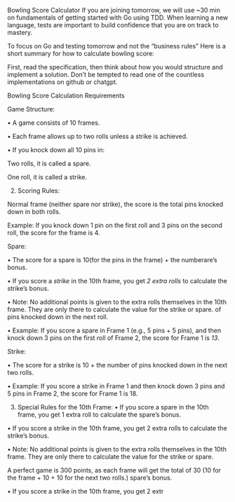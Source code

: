 Bowling Score Calculator
If you are joining tomorrow, we will use ~30 min on fundamentals of getting started with Go using TDD. When learning a new language, tests are important to build confidence that you are on track to mastery.

To focus on Go and testing tomorrow and not the “business rules” Here is a short summary for how to calculate bowling score:

First, read the specification, then think about how you would structure and implement a solution. Don’t be tempted to read one of the countless implementations on github or chatgpt.

Bowling Score Calculation Requirements

Game Structure:

• A game consists of 10 frames.

• Each frame allows up to two rolls unless a strike is achieved.

• If you knock down all 10 pins in:

Two rolls, it is called a spare.

One roll, it is called a strike.

2. Scoring Rules:

Normal frame (neither spare nor strike), the score is the total pins knocked down in both rolls.

Example: If you knock down 1 pin on the first roll and 3 pins on the second roll, the score for the frame is 4.

Spare:

• The score for a spare is 10(for the pins in the frame) + the numberare’s bonus.

• If you score a _strike_ in the 10th frame, you get _2 extra rolls_ to calculate the strike’s bonus.

• Note: No additional points is given to the extra rolls themselves in the 10th frame. They are only there to calculate the value for the strike or spare. of pins knocked down in the next roll.

• Example: If you score a spare in Frame 1 (e.g., 5 pins + 5 pins), and then knock down 3 pins on the first roll of Frame 2, the score for Frame 1 is _13_.

Strike:

• The score for a strike is 10 + the number of pins knocked down in the next two rolls.

• Example: If you score a strike in Frame 1 and then knock down 3 pins and 5 pins in Frame 2, the score for Frame 1 is 18.

3. Special Rules for the 10th Frame:
   • If you score a spare in the 10th frame, you get 1 extra roll to calculate the spare’s bonus.

• If you score a strike in the 10th frame, you get 2 extra rolls to calculate the strike’s bonus.

• Note: No additional points is given to the extra rolls themselves in the 10th frame. They are only there to calculate the value for the strike or spare.

A perfect game is 300 points, as each frame will get the total of 30 (10 for the frame + 10 + 10 for the next two rolls.)
spare’s bonus.

• If you score a strike in the 10th frame, you get 2 extr
